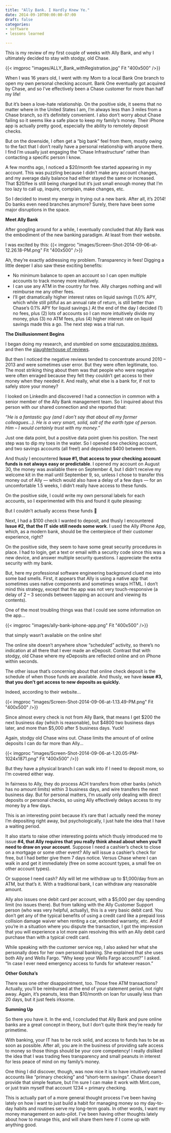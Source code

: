 ```yaml
---
title: "Ally Bank. I Hardly Knew Ye."
date: 2014-09-10T00:00:00-07:00
draft: false
categories:
- software
- lessons learned

---
```

This is my review of my first couple of weeks with Ally Bank, and why I ultimately decided to stay with stodgy, old Chase.

{{< imgproc "images/ALLY_Bank_withRegistration.jpg" Fit "400x500" />}}

When I was 16 years old, I went with my Mom to a local Bank One branch to open my own personal checking account. Bank One eventually got acquired by Chase, and so I’ve effectively been a Chase customer for more than half my life!

But it’s been a love-hate relationship. On the positive side, it seems that no matter where in the United States I am, I’m always less than 3 miles from a Chase branch, so it’s definitely convenient. I also don’t worry about Chase failing so it seems like a safe place to keep my family’s money. Their iPhone app is actually pretty good, especially the ability to remotely deposit checks.

But on the downside, I often get a “big bank” feel from them, mostly owing to the fact that I don’t really have a personal relationship with anyone there. I find I’m usually just engaging the “Chase Infrastructure” rather than contacting a specific person I know.
<!-- more -->

A few months ago, I noticed a $20/month fee started appearing in my account. This was puzzling because I didn’t make any account changes, and my average daily balance had either stayed the same or increased. That $20/fee is still being charged but it’s just small enough money that I’m too lazy to call up, inquire, complain, make changes, etc.

So I decided to invest my energy in trying out a new bank. After all, it’s 2014! Do banks even need branches anymore? Surely, there have been some major disruptions in the space.

**Meet Ally Bank**

After googling around for a while, I eventually concluded that Ally Bank was the embodiment of the new banking paradigm.  At least from their website.

I was excited by this:
{{< imgproc "images/Screen-Shot-2014-09-06-at-12.26.18-PM.png" Fit "400x500" />}}

Ah, they’re exactly addressing my problem.  Transparency in fees!  Digging a little deeper I also saw these exciting benefits:

* No minimum balance to open an account so I can open multiple accounts to track money more intuitively.
* I can use any ATM in the country for free. Ally charges nothing and will reimburse me any other fees.
* I’ll get dramatically higher interest rates on liquid savings (1.0% APY, which while still pitiful as an annual rate of return, is still better than Chase’s 0.1% APY for liquid savings.)
At the end of the day I decided (1) no fees, plus (2) lots of accounts so I can more intuitively divide my money, plus (3) no ATM fees, plus (4) higher interest rate on liquid savings made this a go.  The next step was a trial run.

**The Disillusionment Begins**

I began doing my research, and stumbled on some [encouraging reviews](https://www.creditkarma.com/reviews/banking/single/id/ally-bank2), and then the [slaughterhouse of reviews](https://www.depositaccounts.com/banks/reviews/ally-bank.html).

But then I noticed the negative reviews tended to concentrate around 2010 – 2013 and were sometimes user error.  But they were often legitimate, too.  The most striking thing about them was that people who were negative were often enraged because they felt they couldn’t get access to their money when they needed it.  And really, what else is a bank for, if not to safely store your money?

I looked on LinkedIn and discovered I had a connection in common with a senior member of the Ally Bank management team.  So I inquired about this person with our shared connection and she reported that:

*“He is a fantastic guy (and I don’t say that about all my former colleagues…). He is a very smart, solid, salt of the earth type of person. Him – I would certainly trust with my money.”*

Just one data point, but a positive data point given his position.  The next step was to dip my toes in the water.  So I opened one checking account, and two savings accounts (all free!) and deposited $400 between them.

And thusly I encountered **Issue #1, that access to your checking account funds is not always easy or predictable**.  I opened my account on August 30, the money was available there on September 4, but I didn’t receive my welcome kit in the mail until September 9, so, unless I chose to transfer this money out of Ally — which would also have a delay of a few days — for an uncomfortable 1.5 weeks, I didn’t really have access to these funds.

On the positive side, I could write my own personal labels for each accounts, so I experimented with this and found it quite pleasing:



But I couldn’t actually access these funds 🙁

Next, I had a $100 check I wanted to deposit, and thusly I encountered **Issue #2, that the IT side still needs some work**.  I used the Ally iPhone App, which, as a modern bank, should be the centerpiece of their customer experience, right?

On the positive side, they seem to have some great security procedures in place.  I had to login, get a text or email with a security code since this was a new device, and answer multiple security questions.  I appreciate the extra security with my bank.

But, here my professional software engineering background clued me into some bad smells.  First, it appears that Ally is using a native app that sometimes uses native components and sometimes wraps HTML. I don’t mind this strategy, except that the app was not very touch-responsive (a delay of 2 – 3 seconds between tapping an account and viewing its contents).

One of the most troubling things was that I could see some information on the app…

{{< imgproc "images/ally-bank-iphone-app.png" Fit "400x500" />}}

that simply wasn’t available on the online site!

The online site doesn’t anywhere show “scheduled” activity, so there’s no indication at all there that I ever made an eDeposit.  Contrast that with stodgy, old Chase where my eDeposits are reflected online and on iPhone within seconds.

The other issue that’s concerning about that online check deposit is the schedule of when those funds are available.  And thusly, we have **issue #3, that you don’t get access to new deposits as quickly.**

Indeed, according to their website…

{{< imgproc "images/Screen-Shot-2014-09-06-at-1.13.49-PM.png" Fit "400x500" />}}

Since almost every check is not from Ally Bank, that means I get $200 the next business day (which is reasonable), but $4800 two business days later, and more than $5,000 after 5 business days.  Yuck!

Again, stodgy old Chase wins out.  Chase limits the amount of of online deposits I can do far more than Ally…

{{< imgproc "images/Screen-Shot-2014-09-06-at-1.20.05-PM-1024x1871.png" Fit "400x500" />}}

But they have a physical branch I can walk into if I need to deposit more, so I’m covered either way.

In fairness to Ally, they do process ACH transfers from other banks (which has no amount limits) within 3 business days, and wire transfers the next business day.  But for personal matters, I’m usually only dealing with direct deposits or personal checks, so using Ally effectively delays access to my money by a few days.

This is an interesting point because it’s rare that I actually need the money I’m depositing right away, but psychologically, I just hate the idea that I have a waiting period.

It also starts to raise other interesting points which thusly introduced me to issue **#4, that Ally requires that you really think ahead about when you’ll need to draw on your account**.  Suppose I need a cashier’s check to close on a mortgage or some other event?  Ally will issue a cashier’s check for free, but I had better give them 7 days notice.  Versus Chase where I can walk in and get it immediately (free on some account types, a small fee on other account types).

Or suppose I need cash?  Ally will let me withdraw up to $1,000/day from an ATM, but that’s it.  With a traditional bank, I can withdraw any reasonable amount.

Ally also issues one debit card per account, with a $5,000 per day spending limit (no issues there). But from talking with the Ally Customer Support person (who was very helpful, actually), this is a very basic debit card.  You don’t get any of the typical benefits of using a credit card like a prepaid loss collision damage waiver when renting a car, extended warranty, etc.  And if you’re in a situation where you dispute the transaction, I got the impression that you will experience a lot more pain resolving this with an Ally debit card purchase than with a typical credit card.

While speaking with the customer service rep, I also asked her what she personally does for her own personal banking.  She explained that she uses both Ally and Wells Fargo. “Why keep your Wells Fargo account?” I asked.  “In case I ever need emergency access to funds for whatever reason.”

**Other Gotcha’s**

There was one other disappointment, too.  Those free ATM transactions? Actually, you’ll be reimbursed at the end of your statement period, not right away.  Again, it’s peanuts, less than $10/month on loan for usually less than 20 days, but it just feels irksome.

**Summing Up**

So there you have it.  In the end, I concluded that Ally Bank and pure online banks are a great concept in theory, but I don’t quite think they’re ready for primetime.

With banking, your IT has to be rock solid, and access to funds has to be as soon as possible.  After all, you are in the business of providing safe access to money so those things should be your core competency!  I really disliked the idea that I was trading fees transparency and small peanuts in interest for less peace of mind on my family’s money.

One thing I did discover, though, was now nice it is to have intuitively named accounts like “primary checking” and “short-term savings”.  Chase doesn’t provide that simple feature, but I’m sure I can make it work with Mint.com, or just train myself that account 1234 = primary checking.

This is actually part of a more general thought process I’ve been having lately on how I want to just build a habit for managing money so my day-to-day habits and routines serve my long-term goals.  In other words, I want my money management on auto-pilot.  I’ve been having other thoughts lately about how to manage this, and will share them here if I come up with anything good.
